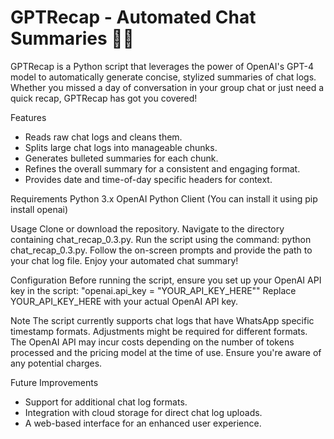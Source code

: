 # GPTRecap - Automated Chat Summaries 🤖✨
GPTRecap is a Python script that leverages the power of OpenAI's GPT-4 model to automatically generate concise, stylized summaries of chat logs. Whether you missed a day of conversation in your group chat or just need a quick recap, GPTRecap has got you covered!

Features
- Reads raw chat logs and cleans them.
- Splits large chat logs into manageable chunks.
- Generates bulleted summaries for each chunk.
- Refines the overall summary for a consistent and engaging format.
- Provides date and time-of-day specific headers for context.

Requirements
Python 3.x
OpenAI Python Client (You can install it using pip install openai)

Usage
Clone or download the repository.
Navigate to the directory containing chat_recap_0.3.py.
Run the script using the command: python chat_recap_0.3.py.
Follow the on-screen prompts and provide the path to your chat log file.
Enjoy your automated chat summary!

Configuration
Before running the script, ensure you set up your OpenAI API key in the script:
"openai.api_key = "YOUR_API_KEY_HERE""
Replace YOUR_API_KEY_HERE with your actual OpenAI API key.

Note
The script currently supports chat logs that have WhatsApp specific timestamp formats. Adjustments might be required for different formats.
The OpenAI API may incur costs depending on the number of tokens processed and the pricing model at the time of use. Ensure you're aware of any potential charges.

Future Improvements
- Support for additional chat log formats.
- Integration with cloud storage for direct chat log uploads.
- A web-based interface for an enhanced user experience.
